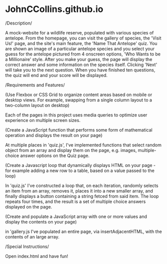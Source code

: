 # JohnCCollins.github.io

/Description/


A mock-website for a wildlife reserve, populated with various species of antelope. From the homepage, you can visit the gallery of species, the 'Visit Us!' page, and the site's main feature, the 'Name That Antelope' quiz. You are shown an image of a particular antelope species and you select your guess for the antelope pictured from 4 onscreen options, 'Who Wants to be a Millionaire' style. After you make your guess, the page will display the correct answer and some information on the species itself. Clicking 'Next' will take you to the next question. When you have finished ten questions, the quiz will end and your score will be displayed.



/Requirements and Features/


(Use Flexbox or CSS Grid to organize content areas based on mobile or desktop views. For example, swapping from a single column layout to a two-column layout on desktop)

Each of the pages in this project uses media queries to optimize user experience on multiple screen sizes.



(Create a JavaScript function that performs some form of mathematical operation and displays the result on your page)

At multiple places in 'quiz.js', I've implemented functions that select random object from an array and display them on the page, e.g. images, multiple-choice answer options on the Quiz page. 



(Create a Javascript loop that dynamically displays HTML on your page - for example adding a new row to a table, based on a value passed to the loop)

In 'quiz.js' I've constructed a loop that, on each iteration, randomly selects an item from an array, removes it, places it into a new smaller array, and finally displays a button containing a string fetced from said item. The loop repeats four times, and the result is a set of multiple choice answers displayed on the page.



(Create and populate a JavaScript array with one or more values and display the contents on your page)  

in 'gallery.js I've populated an entire page, via insertAdjacentHTML, with the contents of an large array.



/Special Instructions/


Open index.html and have fun!



